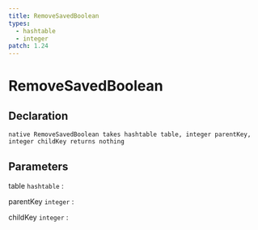 ```yaml
---
title: RemoveSavedBoolean
types:
  - hashtable
  - integer
patch: 1.24
---
```


# RemoveSavedBoolean

## Declaration

```jass
native RemoveSavedBoolean takes hashtable table, integer parentKey, integer childKey returns nothing
```

## Parameters
table `hashtable`
: 

parentKey `integer`
: 

childKey `integer`
: 
